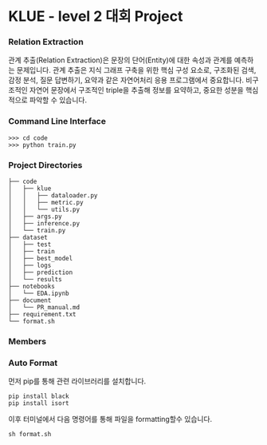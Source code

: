 # KLUE - level 2 대회 Project
### Relation Extraction
관계 추출(Relation Extraction)은 문장의 단어(Entity)에 대한 속성과 관계를 예측하는 문제입니다. 관계 추출은 지식 그래프 구축을 위한 핵심 구성 요소로, 구조화된 검색, 감정 분석, 질문 답변하기, 요약과 같은 자연어처리 응용 프로그램에서 중요합니다. 비구조적인 자연어 문장에서 구조적인 triple을 추출해 정보를 요약하고, 중요한 성분을 핵심적으로 파악할 수 있습니다.

### Command Line Interface
```
>>> cd code
>>> python train.py
```
### Project Directories
```
├── code
│   ├── klue
│   │   ├── dataloader.py
│   │   ├── metric.py
│   │   └── utils.py
│   ├── args.py
│   ├── inference.py
│   └── train.py
├── dataset
│   ├── test
│   ├── train
│   ├── best_model
│   ├── logs
│   ├── prediction
│   └── results
├── notebooks
│   └── EDA.ipynb
├── document
│   └── PR_manual.md
├── requirement.txt
└── format.sh
```
### Members

### Auto Format
먼저 pip를 통해 관련 라이브러리를 설치합니다.
```
pip install black
pip install isort
```
이후 터미널에서 다음 명령어를 통해 파일을 formatting할수 있습니다.

```sh format.sh```